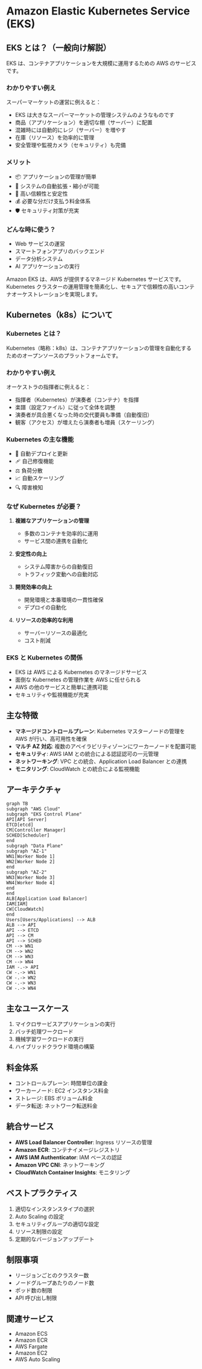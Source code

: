 # Amazon Elastic Kubernetes Service (EKS)

## EKS とは？（一般向け解説）

EKS は、コンテナアプリケーションを大規模に運用するための AWS のサービスです。

### わかりやすい例え

スーパーマーケットの運営に例えると：

- EKS は大きなスーパーマーケットの管理システムのようなものです
- 商品（アプリケーション）を適切な棚（サーバー）に配置
- 混雑時には自動的にレジ（サーバー）を増やす
- 在庫（リソース）を効率的に管理
- 安全管理や監視カメラ（セキュリティ）も完備

### メリット

- 📦 アプリケーションの管理が簡単
- 🔄 システムの自動拡張・縮小が可能
- 💪 高い信頼性と安定性
- 💰 必要な分だけ支払う料金体系
- 🛡 セキュリティ対策が充実

### どんな時に使う？

- Web サービスの運営
- スマートフォンアプリのバックエンド
- データ分析システム
- AI アプリケーションの実行

Amazon EKS は、AWS が提供するマネージド Kubernetes サービスです。Kubernetes クラスターの運用管理を簡素化し、セキュアで信頼性の高いコンテナオーケストレーションを実現します。

## Kubernetes（k8s）について

### Kubernetes とは？

Kubernetes（略称：k8s）は、コンテナアプリケーションの管理を自動化するためのオープンソースのプラットフォームです。

### わかりやすい例え

オーケストラの指揮者に例えると：

- 指揮者（Kubernetes）が演奏者（コンテナ）を指揮
- 楽譜（設定ファイル）に従って全体を調整
- 演奏者が具合悪くなった時の交代要員も準備（自動復旧）
- 観客（アクセス）が増えたら演奏者も増員（スケーリング）

### Kubernetes の主な機能

- 🔄 自動デプロイと更新
- 🩹 自己修復機能
- ⚖️ 負荷分散
- 📈 自動スケーリング
- 🔍 障害検知

### なぜ Kubernetes が必要？

1. **複雑なアプリケーションの管理**

   - 多数のコンテナを効率的に運用
   - サービス間の連携を自動化

2. **安定性の向上**

   - システム障害からの自動復旧
   - トラフィック変動への自動対応

3. **開発効率の向上**

   - 開発環境と本番環境の一貫性確保
   - デプロイの自動化

4. **リソースの効率的な利用**
   - サーバーリソースの最適化
   - コスト削減

### EKS と Kubernetes の関係

- EKS は AWS による Kubernetes のマネージドサービス
- 面倒な Kubernetes の管理作業を AWS に任せられる
- AWS の他のサービスと簡単に連携可能
- セキュリティや監視機能が充実

## 主な特徴

- **マネージドコントロールプレーン**: Kubernetes マスターノードの管理を AWS が行い、高可用性を確保
- **マルチ AZ 対応**: 複数のアベイラビリティゾーンにワーカーノードを配置可能
- **セキュリティ**: AWS IAM との統合による認証認可の一元管理
- **ネットワーキング**: VPC との統合、Application Load Balancer との連携
- **モニタリング**: CloudWatch との統合による監視機能

## アーキテクチャ

```mermaid
graph TB
subgraph "AWS Cloud"
subgraph "EKS Control Plane"
API[API Server]
ETCD[etcd]
CM[Controller Manager]
SCHED[Scheduler]
end
subgraph "Data Plane"
subgraph "AZ-1"
WN1[Worker Node 1]
WN2[Worker Node 2]
end
subgraph "AZ-2"
WN3[Worker Node 3]
WN4[Worker Node 4]
end
end
ALB[Application Load Balancer]
IAM[IAM]
CW[CloudWatch]
end
Users[Users/Applications] --> ALB
ALB --> API
API --> ETCD
API --> CM
API --> SCHED
CM --> WN1
CM --> WN2
CM --> WN3
CM --> WN4
IAM -.-> API
CW -.-> WN1
CW -.-> WN2
CW -.-> WN3
CW -.-> WN4
```

## 主なユースケース

1. マイクロサービスアプリケーションの実行
2. バッチ処理ワークロード
3. 機械学習ワークロードの実行
4. ハイブリッドクラウド環境の構築

## 料金体系

- コントロールプレーン: 時間単位の課金
- ワーカーノード: EC2 インスタンス料金
- ストレージ: EBS ボリューム料金
- データ転送: ネットワーク転送料金

## 統合サービス

- **AWS Load Balancer Controller**: Ingress リソースの管理
- **Amazon ECR**: コンテナイメージレジストリ
- **AWS IAM Authenticator**: IAM ベースの認証
- **Amazon VPC CNI**: ネットワーキング
- **CloudWatch Container Insights**: モニタリング

## ベストプラクティス

1. 適切なインスタンスタイプの選択
2. Auto Scaling の設定
3. セキュリティグループの適切な設定
4. リソース制限の設定
5. 定期的なバージョンアップデート

## 制限事項

- リージョンごとのクラスター数
- ノードグループあたりのノード数
- ポッド数の制限
- API 呼び出し制限

## 関連サービス

- Amazon ECS
- Amazon ECR
- AWS Fargate
- Amazon EC2
- AWS Auto Scaling
